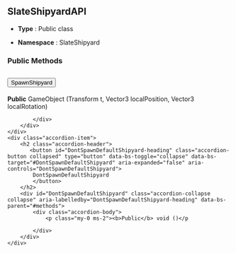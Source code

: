 ## SlateShipyardAPI
* **Type** : Public class

* **Namespace** : SlateShipyard






### Public Methods
<div class="accordion" id="methods">
	<div class="accordion-item">
		<h2 class="accordion-header">
           <button id="SpawnShipyard-heading" class="accordion-button collapsed" type="button" data-bs-toggle="collapse" data-bs-target="#SpawnShipyard" aria-expanded="false" aria-controls="SpawnShipyard">
            SpawnShipyard
			</button>
		</h2>
		<div id="SpawnShipyard" class="accordion-collapse collapse" aria-labelledby="SpawnShipyard-heading" data-bs-parent="#methods">
			<div class="accordion-body">
				<p class="my-0 ms-2"><b>Public</b> GameObject (Transform t, Vector3 localPosition, Vector3 localRotation)</p
				
			</div>
		</div>
	</div>
	<div class="accordion-item">
		<h2 class="accordion-header">
           <button id="DontSpawnDefaultShipyard-heading" class="accordion-button collapsed" type="button" data-bs-toggle="collapse" data-bs-target="#DontSpawnDefaultShipyard" aria-expanded="false" aria-controls="DontSpawnDefaultShipyard">
            DontSpawnDefaultShipyard
			</button>
		</h2>
		<div id="DontSpawnDefaultShipyard" class="accordion-collapse collapse" aria-labelledby="DontSpawnDefaultShipyard-heading" data-bs-parent="#methods">
			<div class="accordion-body">
				<p class="my-0 ms-2"><b>Public</b> void ()</p
				
			</div>
		</div>
	</div>
</div>

